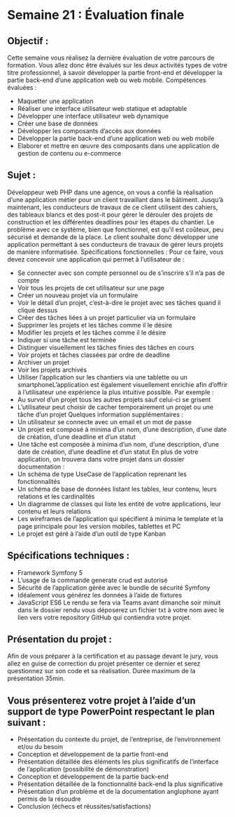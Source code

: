 #              Semaine 21 : Évaluation finale

## Objectif :
Cette semaine vous réalisez la dernière évaluation de votre parcours de formation. Vous allez donc
être évalués sur les deux activités types de votre titre professionnel, à savoir développer la partie
front-end et développer la partie back-end d’une application web ou web mobile.
Compétences évaluées :
- Maquetter une application
- Réaliser une interface utilisateur web statique et adaptable
- Développer une interface utilisateur web dynamique
- Créer une base de données
- Développer les composants d’accès aux données
- Développer la partie back-end d’une application web ou web mobile
- Elaborer et mettre en œuvre des composants dans une application de gestion de contenu ou
e-commerce

## Sujet :
Développeur web PHP dans une agence, on vous a confié la réalisation d’une application métier
pour un client travaillant dans le bâtiment.
Jusqu’à maintenant, les conducteurs de travaux de ce client utilisent des cahiers, des tableaux blancs
et des post-it pour gérer le dérouler des projets de construction et les différentes deadlines pour les
étapes du chantier.
Le problème avec ce système, bien que fonctionnel, est qu’il est coûteux, peu sécurisé et demande
de la place. Le client souhaite donc développer une application permettant à ses conducteurs de
travaux de gérer leurs projets de manière informatisée.
Spécifications fonctionnelles :
Pour ce faire, vous devez concevoir une application qui permet à l’utilisateur de :
- Se connecter avec son compte personnel ou de s’inscrire s’il n’a pas de compte
- Voir tous les projets de cet utilisateur sur une page
- Créer un nouveau projet via un formulaire
- Voir le détail d’un projet, c’est-à-dire le projet avec ses tâches quand il clique dessus
- Créer des tâches liées à un projet particulier via un formulaire
- Supprimer les projets et les tâches comme il le désire
- Modifier les projets et les tâches comme il le désire
- Indiquer si une tâche est terminée
- Distinguer visuellement les tâches finies des tâches en cours
- Voir projets et tâches classées par ordre de deadline
- Archiver un projet
- Voir les projets archivés
- Utiliser l’application sur les chantiers via une tablette ou un smartphoneL’application est également 
visuellement enrichie afin d’offrir à l’utilisateur une expérience la plus
intuitive possible. Par exemple :
- Au survol d’un projet tous les autres projets sauf celui-ci se grisent
- L’utilisateur peut choisir de cacher temporairement un projet ou une tâche d’un projet
Quelques information supplémentaires :
- Un utilisateur se connecte avec un email et un mot de passe
- Un projet est composé à minima d’un nom, d’une description, d’une date de création, d’une
deadline et d’un statut
- Une tâche est composée à minima d’un nom, d’une description, d’une date de création,
d’une deadline et d’un statut
En plus de votre application, on trouvera dans votre projet dans un dossier documentation :
- Un schéma de type UseCase de l’application reprenant les fonctionnalités
- Un schéma de base de données listant les tables, leur contenu, leurs relations et les
cardinalités
- Un diagramme de classes qui liste les entité de votre applications, leur contenu et leurs
relations
- Les wireframes de l’application qui spécifient à minima le template et la page principale
pour les version mobiles, tablettes et PC
- Le projet est géré à l’aide d’un outil de type Kanban

## Spécifications techniques :
- Framework Symfony 5
- L’usage de la commande generate crud est autorisé
- Sécurité de l’application gérée avec le bundle de sécurité Symfony
- Idéalement vous générez les données à l’aide de fixtures
- JavaScript ES6
Le rendu se fera via Teams avant dimanche soir minuit dans le dossier rendu vous déposerez
un fichier txt à votre nom avec le lien vers votre repository GitHub qui contiendra votre
projet.

## Présentation du projet :
Afin de vous préparer à la certification et au passage devant le jury, vous allez en guise de
correction du projet présenter ce dernier et serez questionnez sur son code et sa réalisation.
Durée maximum de la présentation 35min.

## Vous présenterez votre projet à l’aide d’un support de type PowerPoint respectant le plan suivant :
- Présentation du contexte du projet, de l’entreprise, de l’environnement et/ou du besoin
- Conception et développement de la partie front-end
- Présentation détaillée des éléments les plus significatifs de l’interface de l’application
(possibilité de démonstration)
- Conception et développement de la partie back-end
- Présentation détaillée de la fonctionnalité back-end la plus significative
- Présentation d’un problème et de la documentation anglophone ayant permis de la résoudre
- Conclusion (échecs et réussites/satisfactions)